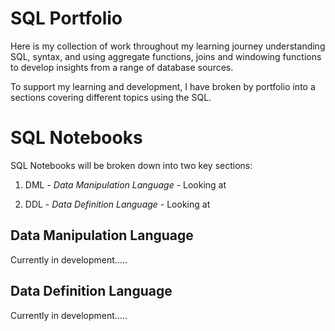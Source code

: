﻿
# SQL Portfolio
Here is my collection of work throughout my learning journey understanding SQL, syntax, and using aggregate functions, joins and windowing functions to develop insights from a range of database sources.  

To support my learning and development, I have broken by portfolio into a sections covering different topics using the SQL. 

 # SQL Notebooks 

SQL Notebooks will be broken down into two key sections:

1. DML - *Data Manipulation Language* - Looking at 

2. DDL - *Data Definition Language* - Looking at 

## Data Manipulation Language  

Currently in development.....


## Data Definition Language

Currently in development.....

